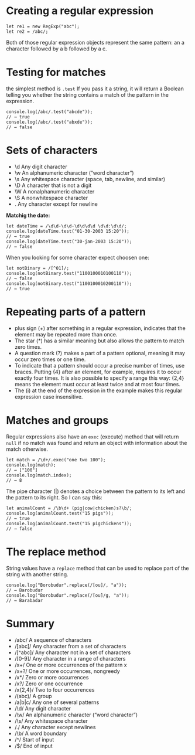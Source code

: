 # Creating a regular expression

```
let re1 = new RegExp("abc");
let re2 = /abc/;
```

Both of those regular expression objects represent the same pattern: an a character followed by a b followed by a c.


# Testing for matches

the simplest method is ```.test```
If you pass it a string, it will return a Boolean telling you whether the string contains a match of the pattern in the expression.

```
console.log(/abc/.test("abcde"));
// → true
console.log(/abc/.test("abxde"));
// → false
```
# Sets of characters


- \d	Any digit character
- \w	An alphanumeric character (“word character”)
- \s	Any whitespace character (space, tab, newline, and similar)
- \D	A character that is not a digit
- \W	A nonalphanumeric character
- \S	A nonwhitespace character
- .	Any character except for newline


**Matchig the date:**
```
let dateTime = /\d\d-\d\d-\d\d\d\d \d\d:\d\d/;
console.log(dateTime.test("01-30-2003 15:20"));
// → true
console.log(dateTime.test("30-jan-2003 15:20"));
// → false
```

When you looking for some character expect choosen one: 
```
let notBinary = /[^01]/;
console.log(notBinary.test("1100100010100110"));
// → false
console.log(notBinary.test("1100100010200110"));
// → true
```

# Repeating parts of a pattern
- plus sign (+) after something in a regular expression, indicates that the element may be repeated more than once.
- The star (*) has a similar meaning but also allows the pattern to match zero times.
- A question mark (?) makes a part of a pattern optional, meaning it may occur zero times or one time. 
- To indicate that a pattern should occur a precise number of times, use braces. Putting {4} after an element, for example, requires it to occur exactly four times. It is also possible to specify a range this way: {2,4} means the element must occur at least twice and at most four times.
- The (i) at the end of the expression in the example makes this regular expression case insensitive.

# Matches and groups

Regular expressions also have an ```exec``` (execute) method that will return ```null``` if no match was found and return an object with information about the match otherwise.
```
let match = /\d+/.exec("one two 100");
console.log(match);
// → ["100"]
console.log(match.index);
// → 8
```

The pipe character (|) denotes a choice between the pattern to its left and the pattern to its right. So I can say this:
```
let animalCount = /\b\d+ (pig|cow|chicken)s?\b/;
console.log(animalCount.test("15 pigs"));
// → true
console.log(animalCount.test("15 pigchickens"));
// → false
```
# The replace method

String values have a ```replace``` method that can be used to replace part of the string with another string.

```
console.log("Borobudur".replace(/[ou]/, "a"));
// → Barobudur
console.log("Borobudur".replace(/[ou]/g, "a"));
// → Barabadar
```

# Summary 

- /abc/	A sequence of characters
- /[abc]/	Any character from a set of characters
- /[^abc]/	Any character not in a set of characters
- /[0-9]/	Any character in a range of characters
- /x+/	One or more occurrences of the pattern x
- /x+?/	One or more occurrences, nongreedy
- /x*/	Zero or more occurrences
- /x?/	Zero or one occurrence
- /x{2,4}/	Two to four occurrences
- /(abc)/	A group
- /a|b|c/	Any one of several patterns
- /\d/	Any digit character
- /\w/	An alphanumeric character (“word character”)
- /\s/	Any whitespace character
- /./	Any character except newlines
- /\b/	A word boundary
- /^/	Start of input
- /$/	End of input










